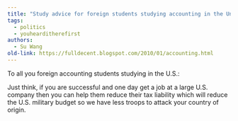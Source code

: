 ```yaml
---
title: "Study advice for foreign students studying accounting in the United States"
tags: 
  - politics
  - youhearditherefirst	
authors:
  - Su Wang
old-link: https://fulldecent.blogspot.com/2010/01/accounting.html
---
```


To all you foreign accounting students studying in the U.S.:

Just think, if you are successful and one day get a job at a large U.S. company then you can help them reduce their tax liability which will reduce the U.S. military budget so we have less troops to attack your country of origin.
